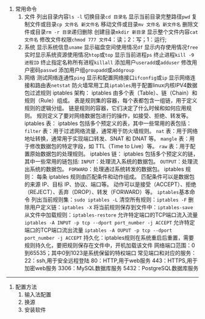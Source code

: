 1. 常用命令
	1. 文件
		列出目录内容`ls -l`
		切换目录`cd 目录名`
		显示当前目录完整路径`pwd`
		复制文件或目录`cp 文件名 新文件名`
		移动文件或目录`mv 文件名 新文件名`
		删除文件或目录`rm -r 目录`递归删除
		创建目录`mkdir 新目录`
		显示整个文件内容`cat 文件名`
		修改文件权限`chmod 777 文件`4：读；2：写；1：运行;
	1. 系统
		显示系统信息`uname`
		显示磁盘空间使用情况`df`
		显示内存使用情况`free`
		实时显示系统资源使用情况`htop`或`top`
		显示当前进程`ps`
		终止进程`kill -9 进程ID`
		终止指定名称所有进程`killall`
		添加用户`useradd`或`adduser`
		修改用户密码`passwd`
		添加用户组`groupadd`或`addgroup`
	1. 网络
		测试网络连通性`ping`
		显示和配置网络接口`ifconfig`或`ip`
		显示网络连接和路由表`netstat`
		防火墙常用工具`iptables`用于配置linux内核IPV4数据包过滤规则
		iptables 架构：
			iptables 由多个表（Table）、链（Chain）和规则（Rule）组成。
			表是规则集的容器，每个表都包含一组链，用于定义规则的逻辑分组。
			链是规则的容器，它们决定了什么时候和如何应用规则。
			规则定义了要对网络数据包进行的操作，如接受、拒绝、转发等。
		iptables 表：
			iptables 包括多个预定义的表，其中一些常用的表包括：
			`filter` 表：用于过滤网络流量，通常用于防火墙规则。
			`nat` 表：用于网络地址转换，通常用于实现端口转发、SNAT 和 DNAT 等。
			`mangle` 表：用于修改数据包的特定字段，如 TTL（Time to Live）等。
			`raw` 表：用于配置原始数据包的处理规则。
		iptables 链：
			iptables 包括多个预定义的链，其中一些常用的链包括:
			`INPUT`：处理流入系统的数据包。
			`OUTPUT`：处理流出系统的数据包。
			`FORWARD`：处理通过系统转发的数据包。
		iptables 规则：
			每条 iptables 规则由匹配条件和动作组成。
			匹配条件可以是数据包的来源 IP、目标 IP、协议、端口等。
			动作可以是接受（ACCEPT）、拒绝（REJECT）、丢弃（DROP）、转发（FORWARD）等。
		`iptables`基本命令
			列出当前规则集：`sudo iptables -L`
			清空所有规则：`iptables -F`
			删除用户定义链：`iptables -X`
			将当前规则保存到文件中：`iptables-save`
			从文件中加载规则：`iptables-restore`
			允许特定端口的TCP端口流入流量
			`iptables -A INPUT -p tcp --dport port_number -j ACCEPT`
			允许特定端口的TCP端口流出流量
			`iptables -A OUPUT -p tcp --dport port_number -j ACCEPT`
		持久化：iptables规则在系统重启后重置，需要规则持久化，要把规则保存在文件中，开机加载该文件
		网络端口范围：0到65535；其中0到1023是系统保留的特权端口
		常见端口和对应的服务：
			22：ssh,用于安全远程登陆
			80：HTTP,用于web服务
			443：HTTPS,用于加密web服务
			3306：MySQL数据库服务
			5432：PostgreSQL数据库服务
----

1. 配置方法
	1. 输入法配置
	2. 换源
	3. 安装软件